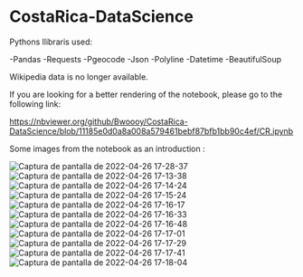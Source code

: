 # CostaRica-DataScience
Pythons llibraris used:

-Pandas
-Requests
-Pgeocode
-Json
-Polyline
-Datetime
-BeautifulSoup



Wikipedia data is no longer available.

If you are looking for a better rendering of the notebook, please go to the following link:

https://nbviewer.org/github/Bwoooy/CostaRica-DataScience/blob/11185e0d0a8a008a579461bebf87bfb1bb90c4ef/CR.ipynb




Some images from the notebook as an introduction :




![Captura de pantalla de 2022-04-26 17-28-37](https://user-images.githubusercontent.com/36175990/165336856-390a9ed6-a5f6-4166-a7dc-858ec70e1aeb.png)
![Captura de pantalla de 2022-04-26 17-13-38](https://user-images.githubusercontent.com/36175990/165336498-9a63bc3c-58f9-4ca5-b13f-9546f47d9b3e.png)
![Captura de pantalla de 2022-04-26 17-14-24](https://user-images.githubusercontent.com/36175990/165336505-9513d281-dc2a-496a-b725-e1a7e35690ff.png)
![Captura de pantalla de 2022-04-26 17-15-24](https://user-images.githubusercontent.com/36175990/165336507-9ab39d41-8101-4687-a81a-beeacf69e204.png)
![Captura de pantalla de 2022-04-26 17-16-17](https://user-images.githubusercontent.com/36175990/165336512-934485b8-d883-400b-bd09-a6155d77448b.png)
![Captura de pantalla de 2022-04-26 17-16-33](https://user-images.githubusercontent.com/36175990/165336515-9da9e01e-05f1-4e94-a858-3ec767d073bc.png)
![Captura de pantalla de 2022-04-26 17-16-48](https://user-images.githubusercontent.com/36175990/165336517-680aecb0-c3ad-4e2e-a952-1646f112993e.png)
![Captura de pantalla de 2022-04-26 17-17-01](https://user-images.githubusercontent.com/36175990/165336521-07e20a4e-4091-4708-87f2-6433c3f42b6e.png)
![Captura de pantalla de 2022-04-26 17-17-29](https://user-images.githubusercontent.com/36175990/165336523-4ed3fd85-9ba9-4cef-8439-33a120759ca1.png)
![Captura de pantalla de 2022-04-26 17-17-41](https://user-images.githubusercontent.com/36175990/165336527-25ba94e2-5152-4b62-a738-d95cb114d25e.png)
![Captura de pantalla de 2022-04-26 17-18-04](https://user-images.githubusercontent.com/36175990/165336533-23fd4c2b-a820-4353-931a-9c9662a9a078.png)

